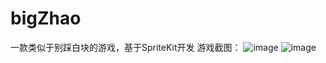 # bigZhao
一款类似于别踩白块的游戏，基于SpriteKit开发
游戏截图：
![image](http://github.com/ilordhalo/bigZhao/raw/master/bigZhao1.png)
![image](http://github.com/ilordhalo/bigZhao/raw/master/bigZhao2.png)
